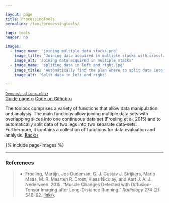 ```yaml
---

layout: page
title: ProcessingTools
permalink: /tool/processingtools/

tags: tools
header: no

images:
  - image_name: 'joining multiple data stacks.png'
    image_title: 'Joining data acquired in multiple stacks with crossfading of the ovelapping region.'
    image_alt: 'Joining data acquired in multiple stacks'  
  - image_name: 'spliting data in left and right.jpg'
    image_title: 'Automatically find the plan where to split data into left and right leg.'
    image_alt: 'Split data in left and right'

---
```


[`Demonstrations.nb` ››](/doc/demo/) <br>
[Guide page ››](/assets/htmldoc/html/guide/{{page.title}})
[Code on Github ››](https://github.com/mfroeling/QMRITools/blob/master/QMRITools/Kernel/ProcessingTools.wl)

The toolbox comprises a variety of functions that allow data
manipulation and analysis. The main functions allow joining multiple
data sets with overlapping slices into one continuous data set (Froeling et al. 2015)
and to automatically split data of two legs into two separate data-sets.
Furthermore, it contains a collection of functions for data evaluation and analysis. [Back››](/tool/)

{% include page-images %}

--------------------------------------------------------------------------

### References

> - Froeling, Martijn, Jos Oudeman, G. J. Gustav J. Strijkers, Mario Maas,
M. R. Maarten R. Drost, Klaas Nicolay, and Aart J. A. J. Nederveen. 2015.
“Muscle Changes Detected with Diffusion-Tensor Imaging after
Long-Distance Running.” *Radiology* 274 (2): 548–62.
[link››](https://doi.org/10.1148/radiol.14140702).
